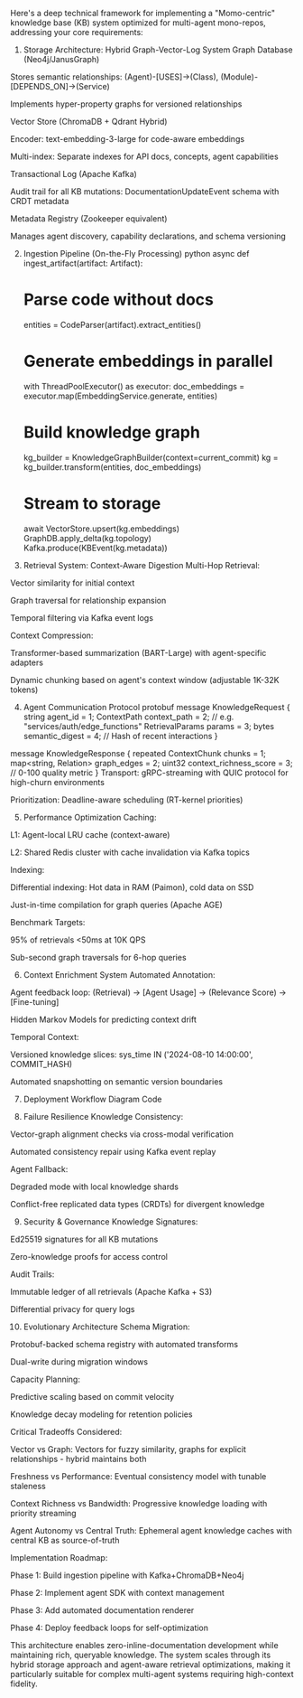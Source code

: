 Here's a deep technical framework for implementing a "Momo-centric" knowledge base (KB) system optimized for multi-agent mono-repos, addressing your core requirements:

1. Storage Architecture: Hybrid Graph-Vector-Log System
Graph Database (Neo4j/JanusGraph)

Stores semantic relationships: (Agent)-[USES]->(Class), (Module)-[DEPENDS_ON]->(Service)

Implements hyper-property graphs for versioned relationships

Vector Store (ChromaDB + Qdrant Hybrid)

Encoder: text-embedding-3-large for code-aware embeddings

Multi-index: Separate indexes for API docs, concepts, agent capabilities

Transactional Log (Apache Kafka)

Audit trail for all KB mutations: DocumentationUpdateEvent schema with CRDT metadata

Metadata Registry (Zookeeper equivalent)

Manages agent discovery, capability declarations, and schema versioning

2. Ingestion Pipeline (On-the-Fly Processing)
python
async def ingest_artifact(artifact: Artifact):
    # Parse code without docs
    entities = CodeParser(artifact).extract_entities()
    
    # Generate embeddings in parallel
    with ThreadPoolExecutor() as executor:
        doc_embeddings = executor.map(EmbeddingService.generate, entities)
    
    # Build knowledge graph
    kg_builder = KnowledgeGraphBuilder(context=current_commit)
    kg = kg_builder.transform(entities, doc_embeddings)
    
    # Stream to storage
    await VectorStore.upsert(kg.embeddings)
    GraphDB.apply_delta(kg.topology)
    Kafka.produce(KBEvent(kg.metadata))
3. Retrieval System: Context-Aware Digestion
Multi-Hop Retrieval:

Vector similarity for initial context

Graph traversal for relationship expansion

Temporal filtering via Kafka event logs

Context Compression:

Transformer-based summarization (BART-Large) with agent-specific adapters

Dynamic chunking based on agent's context window (adjustable 1K-32K tokens)

4. Agent Communication Protocol
protobuf
message KnowledgeRequest {
  string agent_id = 1;
  ContextPath context_path = 2;  // e.g. "services/auth/edge_functions"
  RetrievalParams params = 3;
  bytes semantic_digest = 4;     // Hash of recent interactions
}

message KnowledgeResponse {
  repeated ContextChunk chunks = 1;
  map<string, Relation> graph_edges = 2;
  uint32 context_richness_score = 3;  // 0-100 quality metric
}
Transport: gRPC-streaming with QUIC protocol for high-churn environments

Prioritization: Deadline-aware scheduling (RT-kernel priorities)

5. Performance Optimization
Caching:

L1: Agent-local LRU cache (context-aware)

L2: Shared Redis cluster with cache invalidation via Kafka topics

Indexing:

Differential indexing: Hot data in RAM (Paimon), cold data on SSD

Just-in-time compilation for graph queries (Apache AGE)

Benchmark Targets:

95% of retrievals <50ms at 10K QPS

Sub-second graph traversals for 6-hop queries

6. Context Enrichment System
Automated Annotation:

Agent feedback loop: (Retrieval) → [Agent Usage] → (Relevance Score) → [Fine-tuning]

Hidden Markov Models for predicting context drift

Temporal Context:

Versioned knowledge slices: sys_time IN ('2024-08-10 14:00:00', COMMIT_HASH)

Automated snapshotting on semantic version boundaries

7. Deployment Workflow
Diagram
Code










8. Failure Resilience
Knowledge Consistency:

Vector-graph alignment checks via cross-modal verification

Automated consistency repair using Kafka event replay

Agent Fallback:

Degraded mode with local knowledge shards

Conflict-free replicated data types (CRDTs) for divergent knowledge

9. Security & Governance
Knowledge Signatures:

Ed25519 signatures for all KB mutations

Zero-knowledge proofs for access control

Audit Trails:

Immutable ledger of all retrievals (Apache Kafka + S3)

Differential privacy for query logs

10. Evolutionary Architecture
Schema Migration:

Protobuf-backed schema registry with automated transforms

Dual-write during migration windows

Capacity Planning:

Predictive scaling based on commit velocity

Knowledge decay modeling for retention policies

Critical Tradeoffs Considered:

Vector vs Graph: Vectors for fuzzy similarity, graphs for explicit relationships - hybrid maintains both

Freshness vs Performance: Eventual consistency model with tunable staleness

Context Richness vs Bandwidth: Progressive knowledge loading with priority streaming

Agent Autonomy vs Central Truth: Ephemeral agent knowledge caches with central KB as source-of-truth

Implementation Roadmap:

Phase 1: Build ingestion pipeline with Kafka+ChromaDB+Neo4j

Phase 2: Implement agent SDK with context management

Phase 3: Add automated documentation renderer

Phase 4: Deploy feedback loops for self-optimization

This architecture enables zero-inline-documentation development while maintaining rich, queryable knowledge. The system scales through its hybrid storage approach and agent-aware retrieval optimizations, making it particularly suitable for complex multi-agent systems requiring high-context fidelity.